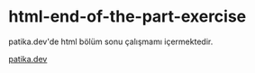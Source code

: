 # html-end-of-the-part-exercise

patika.dev'de html bölüm sonu çalışmamı içermektedir.

[patika.dev](https://patika.dev)
